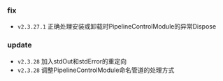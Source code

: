﻿### fix
- `v2.3.27.1` 正确处理安装或卸载时PipelineControlModule的异常Dispose

### update
- `v2.3.28` 加入stdOut和stdError的重定向
- `v2.3.28` 调整PipelineControlModule命名管道的处理方式
